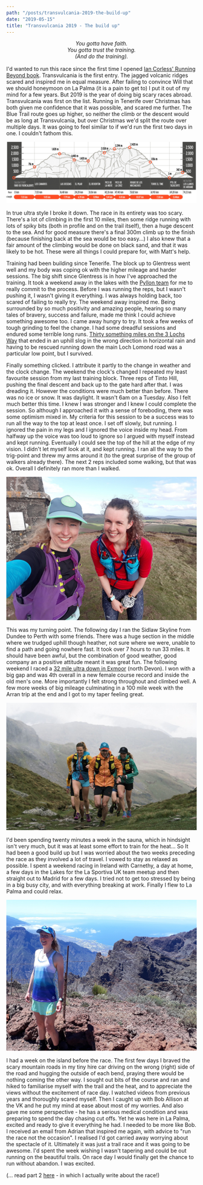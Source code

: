 ```yaml
---
path: "/posts/transvulcania-2019-the-build-up"
date: "2019-05-15"
title: "Transvulcania 2019 - The build up"
---
```


<div style="text-align: center; margin-bottom: 1rem;">
    <i>
    You gotta have faith.<br/>
    You gotta trust the training.<br/>
    (And do the training).
    </i>
</div>

I'd wanted to run this race since the first time I opened [Ian Corless' Running Beyond book](https://iancorless.org/runningbeyondbook/). Transvulcania is the first entry. The jagged volcanic ridges scared and inspired me in equal measure. After failing to convince Will that we should honeymoon on La Palma (it is a pain to get to) I put it out of my mind for a few years. But 2019 is the year of doing big scary races abroad. Transvulcania was first on the list. Running in Tenerife over Christmas has both given me confidence that it was possible, and scared me further. The Blue Trail route goes up higher, so neither the climb or the descent would be as long at Transvulcania, but over Christmas we'd split the route over multiple days. It was going to feel similar to if we'd run the first two days in one. I couldn't fathom this.

<!-- end -->

![Race profile](../images/transvulcania-2019-the-build-up/trv-profile.png)

In true ultra style I broke it down. The race in its entirety was too scary. There's a lot of climbing in the first 10 miles, then some ridge running with lots of spiky bits (both in profile and on the trail itself), then a huge descent to the sea. And for good measure there's a final 300m climb up to the finish (because finishing back at the sea would be too easy...) I also knew that a fair amount of the climbing would be done on black sand, and that it was likely to be hot. These were all things I could prepare for, with Matt's help.

Training had been building since Tenerife. The block up to Glentress went well and my body was coping ok with the higher mileage and harder sessions. The big shift since Glentress is in how I've approached the training. It took a weekend away in the lakes with the [Pyllon team](http://www.pyllonultra.com/) for me to really commit to the process. Before I was running the reps, but I wasn't pushing it, I wasn't giving it everything. I was always holding back, too scared of failing to really try. The weekend away inspired me. Being surrounded by so much positivity and amazing people, hearing so many tales of bravery, success and failure, made me think I could achieve something awesome too. I came away hungry to try. It took a few weeks of tough grinding to feel the change. I had some dreadful sessions and endured some terrible long runs. [Thirty something miles on the 3 Lochs Way](https://www.instagram.com/p/BvcA-qQgYAa/?utm_source=ig_web_copy_link) that ended in an uphill slog in the wrong direction in horizontal rain and having to be rescued running down the main Loch Lomond road was a particular low point, but I survived.

Finally something clicked. I attribute it partly to the change in weather and the clock change. The weekend the clock's changed I repeated my least favourite session from my last training block. Three reps of Tinto Hill, pushing the final descent and back up to the gate hard after that. I was dreading it. However the conditions were much better than before. There was no ice or snow. It was daylight. It wasn't 6am on a Tuesday. Also I felt much better this time. I knew I was stronger and I knew I could complete the session. So although I approached it with a sense of foreboding, there was some optimism mixed in. My criteria for this session to be a success was to run all the way to the top at least once. I set off slowly, but running. I ignored the pain in my legs and I ignored the voice inside my head. From halfway up the voice was too loud to ignore so I argued with myself instead and kept running. Eventually I could see the top of the hill at the edge of my vision. I didn't let myself look at it, and kept running. I ran all the way to the trig-point and threw my arms around it (to the great surprise of the group of walkers already there). The next 2 reps included some walking, but that was ok. Overall I definitely ran more than I walked.

![Sidlaw Skyline](../images/transvulcania-2019-the-build-up/sidlaws.jpg "Sidlaw Skyline in the sun")

This was my turning point. The following day I ran the Sidlaw Skyline from Dundee to Perth with some friends. There was a huge section in the middle where we trudged uphill though heather, not sure where we were, unable to find a path and going nowhere fast. It took over 7 hours to run 33 miles. It should have been awful, but the combination of good weather, good company an a positive attitude meant it was great fun. The following weekend I raced a [32 mile ultra down in Exmoor](https://www.endurancelife.com/exmoor) (north Devon). I won with a big gap and was 4th overall in a new female course record and inside the old men's one. More importantly I felt strong throughout and climbed well. A few more weeks of big mileage culminating in a 100 mile week with the Arran trip at the end and I got to my taper feeling great.

![La Sportiva team](../images/transvulcania-2019-the-build-up/la-sportiva-team.jpg "La Sportiva UK meetup. Photo: [Jack Atkinson](https://www.knowjack.co.uk/)")

I'd been spending twenty minutes a week in the sauna, which in hindsight isn't very much, but it was at least some effort to train for the heat... So It had been a good build up but I was worried about the two weeks preceding the race as they involved a lot of travel. I vowed to stay as relaxed as possible. I spent a weekend racing in Ireland with Carnethy, a day at home, a few days in the Lakes for the La Sportiva UK team meetup and then straight out to Madrid for a few days. I tried not to get too stressed by being in a big busy city, and with everything breaking at work. Finally I flew to La Palma and could relax.

![Top of the world](../images/transvulcania-2019-the-build-up/top-of-the-world.jpg)

I had a week on the island before the race. The first few days I braved the scary mountain roads in my tiny hire car driving on the wrong (right) side of the road and hugging the outside of each bend, praying there would be nothing coming the other way. I sought out bits of the course and ran and hiked to familiarise myself with the trail and the heat, and to appreciate the views without the excitement of race day. I watched videos from previous years and thoroughly scared myself. Then I caught up with Bob Allison at the VK and he put my mind at ease about most of my worries. And also gave me some perspective - he has a serious medical condition and was preparing to spend the day chasing cut offs. Yet he was here in La Palma, excited and ready to give it everything he had. I needed to be more like Bob. I received an email from Adrian that inspired me again, with advice to "run the race not the occasion". I realised I'd got carried away worrying about the spectacle of it. Ultimately it was just a trail race and it was going to be awesome. I'd spent the week wishing I wasn't tapering and could be out running on the beautiful trails. On race day I would finally get the chance to run without abandon. I was excited.

(... read part 2 [here](./transvulcania-2019) - in which I actually write about the race!)